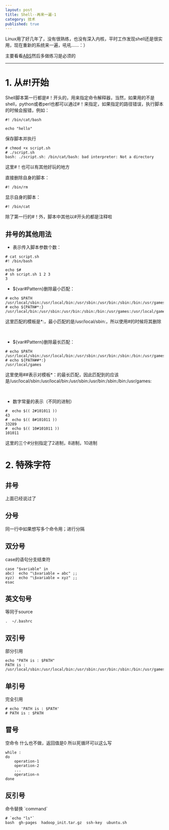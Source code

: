 ```yaml
---
layout: post
title: Shell--再来一遍-1
category: 技术 
published: true
---
```


Linux用了好几年了，没有很熟练，也没有深入内核，平时工作发现shell还是很实用，现在重新的系统来一遍，吼吼……：）

主要看看[ABS](http://manual.51yip.com/shell/)然后多做练习是必须的

 -----------------------------
# 1. 从\#!开始
Shell脚本第一行都是#！开头的，用来指定命令解释器，当然，如果用的不是shell，python或者perl也都可以通过#！来指定，如果指定的路径错误，执行脚本的时候会报错，例如：
```
#! /bin/cat/bash

echo "hello"
```

保存脚本并执行
```
# chmod +x script.sh
# ./script.sh
bash: ./script.sh: /bin/cat/bash: bad interpreter: Not a directory
```


这里\#！也可以有其他好玩的地方

直接删除自身的脚本：
```
#! /bin/rm
```

显示自身的脚本：
```
#! /bin/cat
```

除了第一行的\#！外，脚本中其他以#开头的都是注释啦     


## 井号的其他用法 

- 表示传入脚本参数个数：

```
# cat script.sh
#! /bin/bash

echo $#
# sh script.sh 1 2 3
3
```


- ${var#Pattern}删除最小匹配：

```
# echo $PATH
/usr/local/sbin:/usr/local/bin:/usr/sbin:/usr/bin:/sbin:/bin:/usr/games:/usr/local/games
# echo ${PATH#*:}
/usr/local/bin:/usr/sbin:/usr/bin:/sbin:/bin:/usr/games:/usr/local/games
```

这里匹配的模板是*:，最小匹配的是/usr/local/sbin:，所以使用#的时候将其删除    

<br />

- ${var#Pattern}删除最长匹配：

```
# echo $PATH
/usr/local/sbin:/usr/local/bin:/usr/sbin:/usr/bin:/sbin:/bin:/usr/games:/usr/local/games
# echo ${PATH##*:}
/usr/local/games
```

这里使用##表示对模板*：的最长匹配，因此匹配到的应该是/usr/local/sbin:/usr/local/bin:/usr/sbin:/usr/bin:/sbin:/bin:/usr/games:    

<br />

- 数字常量的表示（不同的进制）

```
#  echo $(( 2#101011 ))
43
#  echo $(( 8#101011 ))
33289
#  echo $(( 10#101011 ))
101011
```

这里的三个#分别指定了2进制，8进制，10进制


# 2. 特殊字符

## 井号
上面已经说过了

## 分号
同一行中如果想写多个命令用；进行分隔

## 双分号
case的语句分支结束符
```
case "$variable" in
abc)  echo "\$variable = abc" ;;
xyz)  echo "\$variable = xyz" ;;
esac
```

## 英文句号
等同于source
```
.  ~/.bashrc
```

## 双引号
部分引用
```
echo "PATH is : $PATH"
PATH is : /usr/local/sbin:/usr/local/bin:/usr/sbin:/usr/bin:/sbin:/bin:/usr/games:/usr/local/games
```

## 单引号
完全引用
```
# echo 'PATH is : $PATH'
# PATH is : $PATH
```

## 冒号
空命令
什么也不做，返回值是0
所以死循环可以这么写
```
while :
do
    operation-1
    operation-2
    ...
    operation-n
done
```

## 反引号
命令替换 \`command\`
```
# `echo "ls"`
bash  gh-pages  hadoop_init.tar.gz  ssh-key  ubuntu.sh
```
